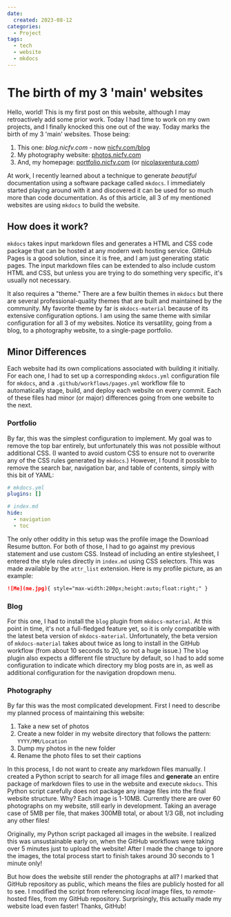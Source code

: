 ```yaml
---
date:
  created: 2023-08-12
categories:
  - Project
tags:
  - tech
  - website
  - mkdocs
---
```

# The birth of my 3 'main' websites

Hello, world! This is my first post on this website, although I may retroactively add some prior work. Today I had time to work on my own projects, and I finally knocked this one out of the way. Today marks the birth of my 3 'main' websites. Those being:

1. This one: *blog.nicfv.com* - now [nicfv.com/blog](https://nicfv.com/blog/)
1. My photography website: [photos.nicfv.com](https://photos.nicfv.com/)
1. And, my homepage: [portfolio.nicfv.com](http://portfolio.nicfv.com/) (or [nicolasventura.com](https://nicolasventura.com/))

At work, I recently learned about a technique to generate *beautiful* documentation using a software package called `mkdocs`. I immediately started playing around with it and discovered it can be used for so much more than code documentation. As of this article, all 3 of my mentioned websites are using `mkdocs` to build the website.

<!-- more -->

## How does it work?

`mkdocs` takes input markdown files and generates a HTML and CSS code package that can be hosted at any modern web hosting service. GitHub Pages is a good solution, since it is free, and I am just generating static pages. The input markdown files can be extended to also include custom HTML and CSS, but unless you are trying to do something very specific, it's usually not necessary.

It also requires a "theme." There are a few builtin themes in `mkdocs` but there are several professional-quality themes that are built and maintained by the community. My favorite theme by far is `mkdocs-material` because of its extensive configuration options. I am using the same theme with similar configuration for all 3 of my websites. Notice its versatility, going from a blog, to a photography website, to a single-page portfolio.

## Minor Differences

Each website had its own complications associated with building it initially. For each one, I had to set up a corresponding `mkdocs.yml` configuration file for `mkdocs`, and a `.github/workflows/pages.yml` workflow file to automatically stage, build, and deploy each website on every commit. Each of these files had minor (or major) differences going from one website to the next.

### Portfolio

By far, this was the simplest configuration to implement. My goal was to remove the top bar entirely, but unfortunately this was not possible without additional CSS. (I wanted to avoid custom CSS to ensure not to overwrite any of the CSS rules generated by `mkdocs`.) However, I found it possible to remove the search bar, navigation bar, and table of contents, simply with this bit of YAML:

```yml
# mkdocs.yml
plugins: []

# index.md
hide:
  - navigation
  - toc
```

The only other oddity in this setup was the profile image the Download Resume button. For both of those, I had to go against my previous statement and use custom CSS. Instead of including an entire stylesheet, I entered the style rules directly in `index.md` using CSS selectors. This was made available by the `attr_list` extension. Here is my profile picture, as an example:

```md
![Me](me.jpg){ style="max-width:200px;height:auto;float:right;" }
```

### Blog

For this one, I had to install the `blog` plugin from `mkdocs-material`. At this point in time, it's not a full-fledged feature yet, so it is only compatible with the latest beta version of `mkdocs-material`. Unfortunately, the beta version of `mkdocs-material` takes about twice as long to install in the GitHub workflow (from about 10 seconds to 20, so not a huge issue.) The `blog` plugin also expects a different file structure by default, so I had to add some configuration to indicate which directory my blog posts are in, as well as additional configuration for the navigation dropdown menu.

### Photography

By far this was the most complicated development. First I need to describe my planned process of maintaining this website:

1. Take a new set of photos
1. Create a new folder in my website directory that follows the pattern: `YYYY/MM/Location`
1. Dump my photos in the new folder
1. Rename the photo files to set their captions

In this process, I do not want to create any markdown files manually. I created a Python script to search for all image files and **generate** an entire package of markdown files to use in the website and execute `mkdocs`. This Python script carefully does not package any image files into the final website structure. Why? Each image is 1-10MB. Currently there are over 60 photographs on my website, still early in development. Taking an average case of 5MB per file, that makes 300MB total, or about 1/3 GB, not including any other files!

Originally, my Python script packaged all images in the website. I realized this was unsustainable early on, when the GitHub workflows were taking over 5 minutes just to upload the website! After I made the change to ignore the images, the total process start to finish takes around 30 seconds to 1 minute only!

But how does the website still render the photographs at all? I marked that GitHub repository as public, which means the files are publicly hosted for all to see. I modified the script from referencing *local* image files, to *remote*-hosted files, from my GitHub repository. Surprisingly, this actually made my website load even faster! Thanks, GitHub!